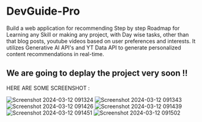 # DevGuide-Pro

Build a web application for recommending  Step by step Roadmap for Learning any Skill or making any project, with Day wise tasks, other than that blog posts, youtube videos based on user preferences and interests. It utilizes Generative AI API's and YT Data API to generate personalized content recommendations in real-time.

## We are going to deplay the project very soon !!

HERE ARE SOME SCREENSHOT :

![Screenshot 2024-03-12 091324](https://github.com/CodeDevelopers11/DevGuide-Pro/assets/162946295/47d31c5f-5471-4533-b5b8-709a0d64213e)
![Screenshot 2024-03-12 091343](https://github.com/CodeDevelopers11/DevGuide-Pro/assets/162946295/d3df8fcd-a53b-4f55-8e82-fc6b116888f8)
![Screenshot 2024-03-12 091426](https://github.com/CodeDevelopers11/DevGuide-Pro/assets/162946295/590a0355-84ad-44d2-8c96-00d0be2f12c3)
![Screenshot 2024-03-12 091439](https://github.com/CodeDevelopers11/DevGuide-Pro/assets/162946295/67f4dbd4-5c0c-41e9-aac5-150036e9686d)
![Screenshot 2024-03-12 091451](https://github.com/CodeDevelopers11/DevGuide-Pro/assets/162946295/5fbe0b0e-29a5-470f-9673-20f9b1316b91)
![Screenshot 2024-03-12 091502](https://github.com/CodeDevelopers11/DevGuide-Pro/assets/162946295/5f8f6081-cd77-458f-a0ed-4f5cb973e40f)

